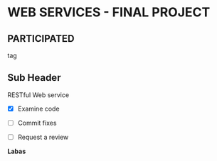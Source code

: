**WEB SERVICES - FINAL PROJECT**
===

## PARTICIPATED
  
tag

Sub Header
---


RESTful Web service
- [x] Examine code
- [ ] Commit fixes
- [ ] Request a review


**Labas**
